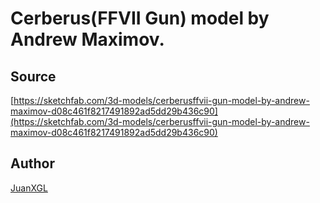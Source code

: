 # Cerberus(FFVII Gun) model by Andrew Maximov.

## Source

[https://sketchfab.com/3d-models/cerberusffvii-gun-model-by-andrew-maximov-d08c461f8217491892ad5dd29b436c90](https://sketchfab.com/3d-models/cerberusffvii-gun-model-by-andrew-maximov-d08c461f8217491892ad5dd29b436c90)

## Author

[JuanXGL](https://sketchfab.com/juanfx1.0)
